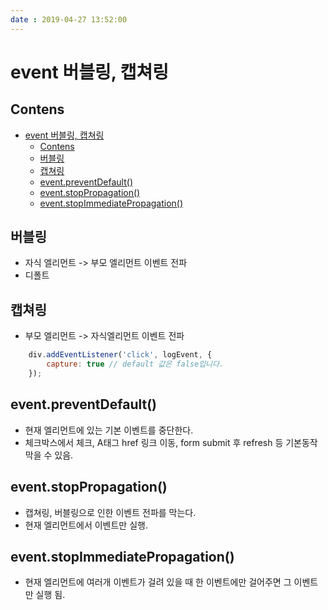 ```yaml
---
date : 2019-04-27 13:52:00
---
```


# event 버블링, 캡쳐링

## Contens

- [event 버블링, 캡쳐링](#event-%EB%B2%84%EB%B8%94%EB%A7%81-%EC%BA%A1%EC%B3%90%EB%A7%81)
  - [Contens](#contens)
  - [버블링](#%EB%B2%84%EB%B8%94%EB%A7%81)
  - [캡쳐링](#%EC%BA%A1%EC%B3%90%EB%A7%81)
  - [event.preventDefault()](#eventpreventdefault)
  - [event.stopPropagation()](#eventstoppropagation)
  - [event.stopImmediatePropagation()](#eventstopimmediatepropagation)

## 버블링

- 자식 엘리먼트 -> 부모 엘리먼트 이벤트 전파
- 디폴트

## 캡쳐링

- 부모 엘리먼트 -> 자식엘리먼트 이벤트 전파

``` js
    div.addEventListener('click', logEvent, {
        capture: true // default 값은 false입니다.
    });
```

## event.preventDefault()

- 현재 엘리먼트에 있는 기본 이벤트를 중단한다.
- 체크박스에서 체크, A태그 href 링크 이동, form submit 후 refresh 등 기본동작 막을 수 있음.

## event.stopPropagation()

- 캡쳐링, 버블링으로 인한 이벤트 전파를 막는다.
- 현재 엘리먼트에서 이벤트만 실행.

## event.stopImmediatePropagation()

- 현재 엘리먼트에 여러개 이벤트가 걸려 있을 때 한 이벤트에만 걸어주면 그 이벤트만 실행 됨.